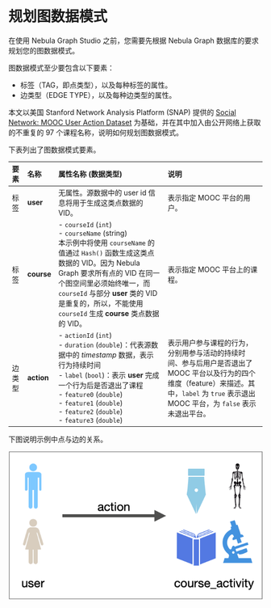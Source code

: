 # 规划图数据模式

在使用 Nebula Graph Studio 之前，您需要先根据 Nebula Graph 数据库的要求规划您的图数据模式。

图数据模式至少要包含以下要素：

* 标签（TAG，即点类型），以及每种标签的属性。
* 边类型（EDGE TYPE），以及每种边类型的属性。

本文以美国 Stanford Network Analysis Platform (SNAP) 提供的 [Social Network: MOOC User Action Dataset](https://snap.stanford.edu/data/act-mooc.html "点击前往 Stanford Network Analysis Platform (SNAP)网站") 为基础，并在其中加入由公开网络上获取的不重复的 97 个课程名称，说明如何规划图数据模式。

下表列出了图数据模式要素。

| 要素  | 名称  | 属性名称 (数据类型)  |  说明  |
| :---  | :---  | :---  | :---  |
| 标签  | **user**  | 无属性。源数据中的 user id 信息将用于生成这类点数据的 VID。 | 表示指定 MOOC 平台的用户。  |
| 标签  | **course** | - `courseId` (`int`)<br /> - `courseName` (string) <br />本示例中将使用 `courseName` 的值通过 `Hash()` 函数生成这类点数据的 VID。因为 Nebula Graph 要求所有点的 VID 在同一个图空间里必须始终唯一，而 `courseId` 与部分 **user** 类的 VID 是重复的，所以，不能使用 `courseId` 生成 **course** 类点数据的 VID。 | 表示指定 MOOC 平台上的课程。  |
| 边类型  | **action**  | - `actionId` (`int`) <br /> - `duration` (`double`)：代表源数据中的 _timestamp_ 数据，表示行为持续时间 <br /> - `label` (`bool`)：表示 **user** 完成一个行为后是否退出了课程 <br /> - `feature0` (`double`) <br /> - `feature1` (`double`) <br /> - `feature2` (`double`) <br /> - `feature3` (`double`) |  表示用户参与课程的行为，分别用参与活动的持续时间、参与后用户是否退出了 MOOC 平台以及行为的四个维度（feature）来描述。其中，`label` 为 `true` 表示退出 MOOC 平台，为 `false` 表示未退出平台。 |

下图说明示例中点与边的关系。

![user 在 MOOC 平台上参加课程](docs/figs/st-ug-006.png "示例中点与边的关系")
